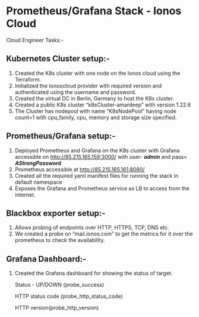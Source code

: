 # Prometheus/Grafana Stack - Ionos Cloud

Cloud Engineer Tasks:-

## Kubernetes Cluster setup:-  

1. Created the K8s cluster with one node on the Ionos cloud using the Terraform.
2. Initialized the Ionoscloud provider with required version and authenticated using the username and password.
3. Created the virtual DC in Berlin, Germany to host the K8s cluster.
4. Created a public K8s cluster “k8sCluster-amardeep” with version 1.22.6
5. The Cluster has nodepool with name “K8sNodePool” having node count=1 with cpu_family, cpu, memory and storage size specified.


## Prometheus/Grafana setup:-  

1. Deployed Prometheus and Grafana on the K8s cluster with Grafana accessible on http://85.215.165.159:3000/ with user- ***admin*** and pass= ***AStrongPassword***
2. Prometheus accessible at http://85.215.165.161:8080/ 
3. Created all the required yaml manifest files for running the stack in default namespace
4. Exposes the Grafana and Prometheus service as LB to access from the internet.

## Blackbox exporter setup:-  

1. Allows probing of endpoints over HTTP, HTTPS, TCP, DNS etc.
2. We created a probe on “mail.ionos.com” to get the metrics for it over the prometheus to check the availability.

## Grafana Dashboard:- 

1. Created the Grafana dashboard for showing the status of target.

   Status - UP/DOWN (probe_success)
   
   HTTP status code (probe_http_status_code)
   
   HTTP version(probe_http_version)
